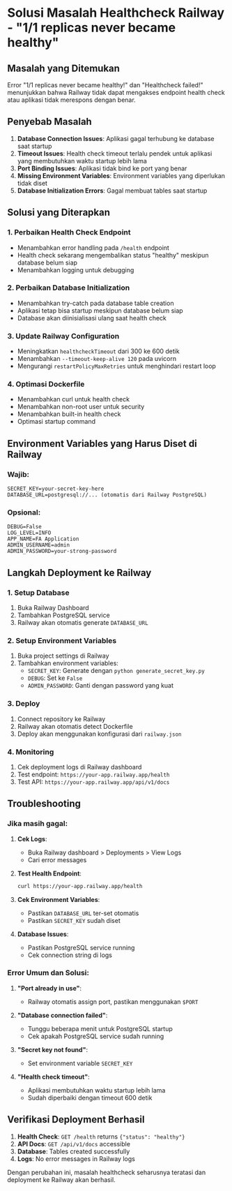 # Solusi Masalah Healthcheck Railway - "1/1 replicas never became healthy"

## Masalah yang Ditemukan
Error "1/1 replicas never became healthy!" dan "Healthcheck failed!" menunjukkan bahwa Railway tidak dapat mengakses endpoint health check atau aplikasi tidak merespons dengan benar.

## Penyebab Masalah
1. **Database Connection Issues**: Aplikasi gagal terhubung ke database saat startup
2. **Timeout Issues**: Health check timeout terlalu pendek untuk aplikasi yang membutuhkan waktu startup lebih lama
3. **Port Binding Issues**: Aplikasi tidak bind ke port yang benar
4. **Missing Environment Variables**: Environment variables yang diperlukan tidak diset
5. **Database Initialization Errors**: Gagal membuat tables saat startup

## Solusi yang Diterapkan

### 1. Perbaikan Health Check Endpoint
- Menambahkan error handling pada `/health` endpoint
- Health check sekarang mengembalikan status "healthy" meskipun database belum siap
- Menambahkan logging untuk debugging

### 2. Perbaikan Database Initialization
- Menambahkan try-catch pada database table creation
- Aplikasi tetap bisa startup meskipun database belum siap
- Database akan diinisialisasi ulang saat health check

### 3. Update Railway Configuration
- Meningkatkan `healthcheckTimeout` dari 300 ke 600 detik
- Menambahkan `--timeout-keep-alive 120` pada uvicorn
- Mengurangi `restartPolicyMaxRetries` untuk menghindari restart loop

### 4. Optimasi Dockerfile
- Menambahkan curl untuk health check
- Menambahkan non-root user untuk security
- Menambahkan built-in health check
- Optimasi startup command

## Environment Variables yang Harus Diset di Railway

### Wajib:
```
SECRET_KEY=your-secret-key-here
DATABASE_URL=postgresql://... (otomatis dari Railway PostgreSQL)
```

### Opsional:
```
DEBUG=False
LOG_LEVEL=INFO
APP_NAME=FA Application
ADMIN_USERNAME=admin
ADMIN_PASSWORD=your-strong-password
```

## Langkah Deployment ke Railway

### 1. Setup Database
1. Buka Railway Dashboard
2. Tambahkan PostgreSQL service
3. Railway akan otomatis generate `DATABASE_URL`

### 2. Setup Environment Variables
1. Buka project settings di Railway
2. Tambahkan environment variables:
   - `SECRET_KEY`: Generate dengan `python generate_secret_key.py`
   - `DEBUG`: Set ke `False`
   - `ADMIN_PASSWORD`: Ganti dengan password yang kuat

### 3. Deploy
1. Connect repository ke Railway
2. Railway akan otomatis detect Dockerfile
3. Deploy akan menggunakan konfigurasi dari `railway.json`

### 4. Monitoring
1. Cek deployment logs di Railway dashboard
2. Test endpoint: `https://your-app.railway.app/health`
3. Test API: `https://your-app.railway.app/api/v1/docs`

## Troubleshooting

### Jika masih gagal:

1. **Cek Logs**:
   - Buka Railway dashboard > Deployments > View Logs
   - Cari error messages

2. **Test Health Endpoint**:
   ```bash
   curl https://your-app.railway.app/health
   ```

3. **Cek Environment Variables**:
   - Pastikan `DATABASE_URL` ter-set otomatis
   - Pastikan `SECRET_KEY` sudah diset

4. **Database Issues**:
   - Pastikan PostgreSQL service running
   - Cek connection string di logs

### Error Umum dan Solusi:

1. **"Port already in use"**:
   - Railway otomatis assign port, pastikan menggunakan `$PORT`

2. **"Database connection failed"**:
   - Tunggu beberapa menit untuk PostgreSQL startup
   - Cek apakah PostgreSQL service sudah running

3. **"Secret key not found"**:
   - Set environment variable `SECRET_KEY`

4. **"Health check timeout"**:
   - Aplikasi membutuhkan waktu startup lebih lama
   - Sudah diperbaiki dengan timeout 600 detik

## Verifikasi Deployment Berhasil

1. **Health Check**: `GET /health` returns `{"status": "healthy"}`
2. **API Docs**: `GET /api/v1/docs` accessible
3. **Database**: Tables created successfully
4. **Logs**: No error messages in Railway logs

Dengan perubahan ini, masalah healthcheck seharusnya teratasi dan deployment ke Railway akan berhasil.

